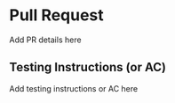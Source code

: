 # Pull Request

Add PR details here

## Testing Instructions (or AC)

Add testing instructions or AC here
